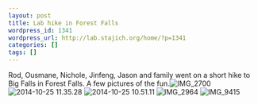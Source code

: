 ```yaml
---
layout: post
title: Lab hike in Forest Falls
wordpress_id: 1341
wordpress_url: http://lab.stajich.org/home/?p=1341
categories: []
tags: []
---
```

Rod, Ousmane, Nichole, Jinfeng, Jason and family went on a short hike to Big Falls in Forest Falls. A few pictures of the fun.![IMG_2700](images/wp_upload/2014/10/IMG_2700-1024x768.jpeg)![2014-10-25 11.35.28](images/wp_upload/2014/10/2014-10-25-11.35.28-768x1024.jpg) ![2014-10-25 10.51.11](images/wp_upload/2014/10/2014-10-25-10.51.11-768x1024.jpg) ![IMG_2964](images/wp_upload/2014/10/IMG_2964-1024x768.jpeg) ![IMG_9415](images/wp_upload/2014/10/IMG_9415-1024x768.jpeg)
